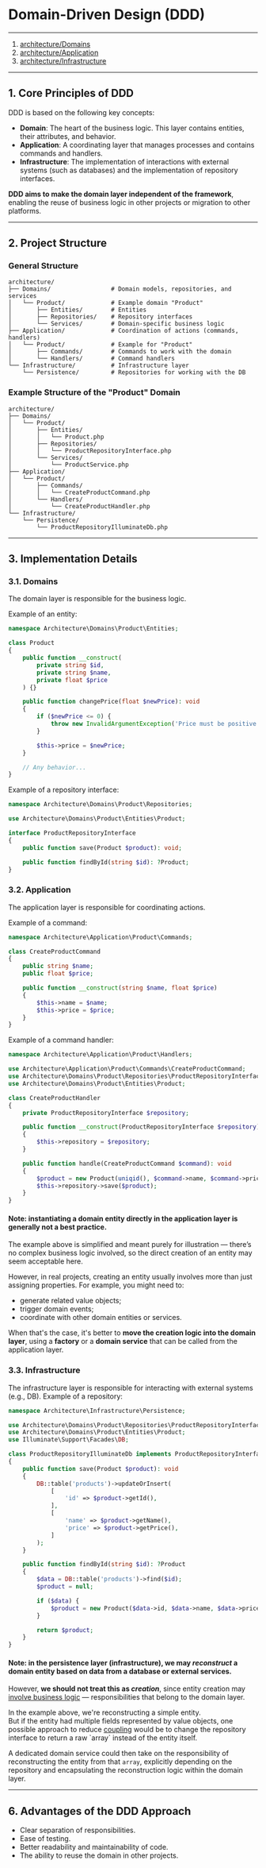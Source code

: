 # Domain-Driven Design (DDD)

---

1. [architecture/Domains](./Domains/readme.md)
2. [architecture/Application](./Application/readme.md)
3. [architecture/Infrastructure](./Infrastructure/readme.md)

---

## 1. Core Principles of DDD

DDD is based on the following key concepts:

- **Domain**: The heart of the business logic. This layer contains entities, their attributes, and behavior.
- **Application**: A coordinating layer that manages processes and contains commands and handlers.
- **Infrastructure**: The implementation of interactions with external systems (such as databases) and the implementation of repository interfaces.

**DDD aims to make the domain layer independent of the framework**, enabling the reuse of business logic in other projects or migration to other platforms.

---

## 2. Project Structure

### General Structure

```
architecture/
├── Domains/                 # Domain models, repositories, and services
│   └── Product/             # Example domain "Product"
│       ├── Entities/        # Entities
│       ├── Repositories/    # Repository interfaces
│       └── Services/        # Domain-specific business logic
├── Application/             # Coordination of actions (commands, handlers)
│   └── Product/             # Example for "Product"
│       ├── Commands/        # Commands to work with the domain
│       └── Handlers/        # Command handlers
└── Infrastructure/          # Infrastructure layer
    └── Persistence/         # Repositories for working with the DB
```

### Example Structure of the "Product" Domain

```
architecture/
├── Domains/
│   └── Product/
│       ├── Entities/
│       │   └── Product.php
│       ├── Repositories/
│       │   └── ProductRepositoryInterface.php
│       └── Services/
│           └── ProductService.php
├── Application/
│   └── Product/
│       ├── Commands/
│       │   └── CreateProductCommand.php
│       └── Handlers/
│           └── CreateProductHandler.php
└── Infrastructure/
    └── Persistence/
        └── ProductRepositoryIlluminateDb.php
```

---

## 3. Implementation Details

### 3.1. Domains

The domain layer is responsible for the business logic.

Example of an entity:
```php
namespace Architecture\Domains\Product\Entities;

class Product
{
    public function __construct(
        private string $id,
        private string $name,
        private float $price
    ) {}

    public function changePrice(float $newPrice): void
    {
        if ($newPrice <= 0) {
            throw new InvalidArgumentException('Price must be positive.');
        }

        $this->price = $newPrice;
    }

    // Any behavior...
}
```

Example of a repository interface:
```php
namespace Architecture\Domains\Product\Repositories;

use Architecture\Domains\Product\Entities\Product;

interface ProductRepositoryInterface
{
    public function save(Product $product): void;

    public function findById(string $id): ?Product;
}
```

### 3.2. Application

The application layer is responsible for coordinating actions.

Example of a command:
```php
namespace Architecture\Application\Product\Commands;

class CreateProductCommand
{
    public string $name;
    public float $price;

    public function __construct(string $name, float $price)
    {
        $this->name = $name;
        $this->price = $price;
    }
}
```

Example of a command handler:
```php
namespace Architecture\Application\Product\Handlers;

use Architecture\Application\Product\Commands\CreateProductCommand;
use Architecture\Domains\Product\Repositories\ProductRepositoryInterface;
use Architecture\Domains\Product\Entities\Product;

class CreateProductHandler
{
    private ProductRepositoryInterface $repository;

    public function __construct(ProductRepositoryInterface $repository)
    {
        $this->repository = $repository;
    }

    public function handle(CreateProductCommand $command): void
    {
        $product = new Product(uniqid(), $command->name, $command->price);
        $this->repository->save($product);
    }
}
```

#### Note: instantiating a domain entity directly in the application layer is generally not a best practice.
The example above is simplified and meant purely for illustration — there’s no complex business logic involved, so the direct creation of an entity may seem acceptable here.

However, in real projects, creating an entity usually involves more than just assigning properties. For example, you might need to:
* generate related value objects;
* trigger domain events;
* coordinate with other domain entities or services.

When that's the case, it's better to **move the creation logic into the domain layer**, using a **factory** or a **domain service** that can be called from the application layer.

### 3.3. Infrastructure

The infrastructure layer is responsible for interacting with external systems (e.g., DB).
Example of a repository:

```php
namespace Architecture\Infrastructure\Persistence;

use Architecture\Domains\Product\Repositories\ProductRepositoryInterface;
use Architecture\Domains\Product\Entities\Product;
use Illuminate\Support\Facades\DB;

class ProductRepositoryIlluminateDb implements ProductRepositoryInterface
{
    public function save(Product $product): void
    {
        DB::table('products')->updateOrInsert(
            [
                'id' => $product->getId(),
            ],
            [
                'name' => $product->getName(),
                'price' => $product->getPrice(),
            ]
        );
    }

    public function findById(string $id): ?Product
    {
        $data = DB::table('products')->find($id);
        $product = null;

        if ($data) {
            $product = new Product($data->id, $data->name, $data->price);
        }

        return $product;
    }
}
```

#### Note: in the persistence layer (infrastructure), we may _reconstruct_ a domain entity based on data from a database or external services.
However, **we should not treat this as _creation_**, since entity creation may [involve business logic](#note-instantiating-a-domain-entity-directly-in-the-application-layer-is-generally-not-a-best-practice) — responsibilities that belong to the domain layer.

In the example above, we're reconstructing a simple entity.  
But if the entity had multiple fields represented by value objects, one possible approach to reduce [coupling](https://en.wikipedia.org/wiki/GRASP_(object-oriented_design)#Low_coupling) would be to change the repository interface to return a raw `array` instead of the entity itself.

A dedicated domain service could then take on the responsibility of reconstructing the entity from that `array`, explicitly depending on the repository and encapsulating the reconstruction logic within the domain layer.

---

## 6. Advantages of the DDD Approach
- Clear separation of responsibilities.
- Ease of testing.
- Better readability and maintainability of code.
- The ability to reuse the domain in other projects.
